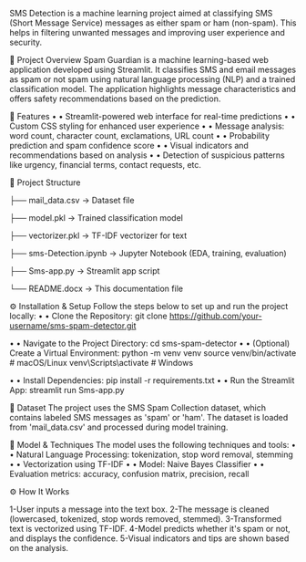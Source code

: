 SMS Detection is a machine learning project aimed at classifying SMS (Short Message Service) messages as either spam or ham (non-spam). This helps in filtering unwanted messages and improving user experience and security.

📌 Project Overview Spam Guardian is a machine learning-based web application developed using Streamlit. It classifies SMS and email messages as spam or not spam using natural language processing (NLP) and a trained classification model. The application highlights message characteristics and offers safety recommendations based on the prediction.

🚀 Features • • Streamlit-powered web interface for real-time predictions • • Custom CSS styling for enhanced user experience • • Message analysis: word count, character count, exclamations, URL count • • Probability prediction and spam confidence score • • Visual indicators and recommendations based on analysis • • Detection of suspicious patterns like urgency, financial terms, contact requests, etc.

📁 Project Structure

├── mail_data.csv → Dataset file

├── model.pkl → Trained classification model

├── vectorizer.pkl → TF-IDF vectorizer for text

├── sms-Detection.ipynb → Jupyter Notebook (EDA, training, evaluation)

├── Sms-app.py → Streamlit app script

└── README.docx → This documentation file

⚙️ Installation & Setup Follow the steps below to set up and run the project locally:
• • Clone the Repository: git clone https://github.com/your-username/sms-spam-detector.git

• • Navigate to the Project Directory: cd sms-spam-detector • • (Optional) Create a Virtual Environment: python -m venv venv source venv/bin/activate # macOS/Linux venv\Scripts\activate # Windows 

• • Install Dependencies: pip install -r requirements.txt • • Run the Streamlit App: streamlit run Sms-app.py

🧾 Dataset The project uses the SMS Spam Collection dataset, which contains labeled SMS messages as 'spam' or 'ham'. The dataset is loaded from 'mail_data.csv' and processed during model training.

🧠 Model & Techniques The model uses the following techniques and tools: • • Natural Language Processing: tokenization, stop word removal, stemming • • Vectorization using TF-IDF • • Model: Naive Bayes Classifier • • Evaluation metrics: accuracy, confusion matrix, precision, recall

⚙️ How It Works

1-User inputs a message into the text box.
2-The message is cleaned (lowercased, tokenized, stop words removed, stemmed).
3-Transformed text is vectorized using TF-IDF.
4-Model predicts whether it's spam or not, and displays the confidence.
5-Visual indicators and tips are shown based on the analysis.
